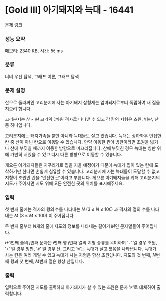 # [Gold III] 아기돼지와 늑대 - 16441 

[문제 링크](https://www.acmicpc.net/problem/16441) 

### 성능 요약

메모리: 2340 KB, 시간: 56 ms

### 분류

너비 우선 탐색, 그래프 이론, 그래프 탐색

### 문제 설명

<p>산으로 둘러싸인 고리분지에 사는 아기돼지 삼형제는 엄마돼지로부터 독립하여 새 집을 지으려 합니다.</p>

<p>고리분지는 <em>N</em> × <em>M</em> 크기의 2차원 격자로 나타낼 수 있고 각 칸의 지형은 초원, 빙판, 산 중 하나입니다.</p>

<p>고리분지에는 돼지가족들 뿐만 아니라 늑대들도 살고 있습니다. 늑대는 상하좌우 인접한 칸 중 산이 아닌 칸으로 이동할 수 있습니다. 만약 이동한 칸이 빙판이라면 초원을 밟거나 산에 부딪칠 때까지 이동한 방향으로 미끄러집니다. 산에 부딪친 경우 늑대는 빙판 위에 가만히 서있을 수 있고 다시 다른 방향으로 이동할 수 있습니다.</p>

<p>게으른 아기돼지들은 지푸라기로 집을 지을 예정이기 때문에 늑대가 집이 있는 칸에 도착하기만 한다면 손쉽게 침입할 수 있습니다. 고리분지에 사는 늑대들이 도달할 수 없고 지형이 초원인 칸을 '안전한 곳'이라고 부릅니다. 게으른 아기돼지들을 위해 고리분지의 지도가 주어지면 지도 위에 모든 안전한 곳의 위치를 표시해주세요.</p>

### 입력 

 <p>첫 번째 줄에는 격자의 행의 수를 나타내는 <em>N</em> (3 ≤ <em>N</em> ≤ 100) 과 격자의 열의 수를 나타내는 <em>M</em> (3 ≤ <em>M</em> ≤ 100) 이 주어집니다.</p>

<p>두 번째 줄부터 <em>N</em>개의 줄에 지도의 정보를 나타내는 길이가 <em>M</em>인 문자열들이 주어집니다. </p>

<p><em>i</em>+1번째 줄의 <em>j</em>번째 문자는 <em>i</em>번째 행 <em>j</em>번째 열의 지형 종류를 의미하며 '<code>.</code>' 일 경우 초원, '<code>+</code>' 일 경우 빙판, '<code>#</code>' 일 경우 산, 그리고 '<code>W</code>'는 늑대가 살고 있음을 나타냅니다. 늑대가 사는 칸은 여러 개일 수 있고 늑대가 사는 지형은 항상 초원입니다. 지도의 첫 번째, <em>N</em>번째 행과 첫 번째, <em>M</em>번째 열은 항상 산입니다.</p>

### 출력 

 <p>입력으로 주어진 지도를 출력하되 아기돼지가 살 수 있는 초원은 문자 '<code>P</code>'로 대체하여 출력합니다.</p>

